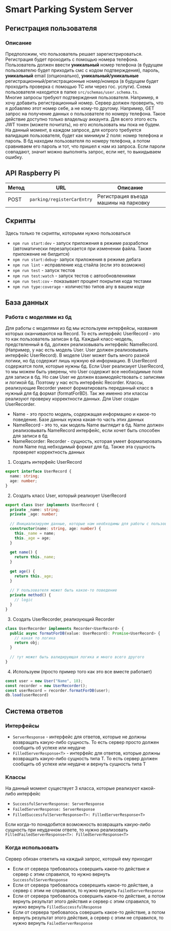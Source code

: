 # Smart Parking System Server
## Регистрация пользователя
### Описание
Предположим, что пользователь решает зарегистрироваться.
Регистрация будет проходить с помощью номера телефона.
Пользователь должен ввести **уникальный** номер телефона (в будущем пользователю
будет приходить смс с кодом подтверждения), пароль, **уникальный** email (опционально),
**уникальный/уникальные** регистрационный/регистрационные номер/номера (в будущем будет проходить
проверка с помощью ТС или через гос. услуги). Схема пользователя находится
в папке `src/schemas/user.schema.ts`. <br>
Многие запросы требуют подтверждения пользователя. Например, я хочу добавить регистрационный номер. 
Сервер должен проверить, что я добавляю этот номер себе, а не кому-то другому. Например, GET запрос на получение
данных о пользователе по номеру телефона. Такое действие доступно только владельцу аккаунта. Для всего этого есть 
JWT токен (можете почитать), но его использовать мы пока не будем. На данный момент, в каждом 
запросе, для котрого требуется валидация пользователя, будет как минимум 2 поля: номер телефона и пароль. 
В бд находим пользователя по номеру телефона, а потом сравниваем его пароль и тот, что пришел к нам из запроса. 
Если пароли совпадают, значит можно выполнять запрос, если нет, то выкидываем ошибку.
## API Raspberry Pi
| Метод | URL | Описание |
| ------------- | ------------- | ------------- |
| POST | `parking/registerCarEntry` | Регистрация въезда машины на парковку |
## Скрипты
Здесь только те скрипты, которыми нужно пользоваться
- `npm run start:dev` - запуск приложения в режиме разработки (автоматически перезапускается при изменении файла. Также приложение не билдится)
- `npm run start:debug`- запуск приложения в режиме дебага
- `npm run lint` - исправление код стайла (если это возможно)
- `npm run test` - запуск тестов
- `npm run test:watch` - запуск тестов с автообновлениями
- `npm run test:cov` - показывает процент покрытия кода тестами 
- `npm run type:coverage` - количество типов any в вашем коде
## База данных 
### Работа с моделями из бд
Для работы с моделями из бд мы используем интерфейсы, названия которых оканчиваются на Record. 
То есть интерфейс UserRecord - это то как пользователь записан в бд. Каждый класс-модель, предствленный в бд, 
должен реализовывать интерфейс NameRecord. (Например, у нас есть модель User. User должен реализовывать интерфейс 
UserRecord). В моделе User может быть много разной логики, но бд содержит лишь нужную ей информацию. В UserRecord 
содержатся поля, которые нужны бд. Если User реализиует UserRecord, то мы можем быть уверены, что User содержит
все необходимые поля для записи в бд. Но сам User не должен взаимодействовать с записями и логикой бд. Поэтому 
у нас есть интерфейс Recorder<Record>. Классы, реализующие Recorder<Record> умеют форматировать переданный класс 
в нужный для бд формат (formatForBD). Так же именно эти классы реализуют проверку корректности данных. 
Для User создан UserRecorder. </br>
- Name - это просто модель, содержащая информацию и какое-то поведение. Базе данных нужна какая-то часть этих данных
- NameRecord - это то, как модель Name выглядит в бд. Name должен реализовывать NameRecord интерфейс, если хочет
быть способен для записи в бд
- NameRecorder: Recorder<NameRecord> - сущность, которая умеет форматировать поля Name под небходимый формат для бд.
Также эта сущность проверяет корректность данных
  
1. Создать интерфейс UserRecord 
``` ts
export interface UserRecord {
  name: string;
  age: number;
}
```  

2. Создать класс User, который реализует UserRecord
``` ts
export class User implements UserRecord {
  private _name: string;
  private _age: number;
  
  // Инициализируем данные, которые нам необходимы для работы с пользователем
  constructor(name: string, age: number) {
    this._name = name;
    this._age = age;
  }
  
  get name() {
    return this._name;
  }
  
  get age() {
    return this._age;
  }
  
  // У пользователя может быть какое-то поведение 
  private method() {
    // logic
  }
}
```

3. Создать UserRecorder, реализующий Recorder
``` ts
class UserRecorder implements Recorder<UserRecord> {
  public async formatForDB(value: UserRecord): Promise<UserRecord> {
    // какая то логика
    return obj; 
  }
  
  // тут может быть валидирующая логика и много всего другого
}
```  

4. Используем (просто пример того как это все вместе работает)
``` ts
const user = new User("Name", 18);
const recorder = new UserRecorder();
const userRecord = recorder.formatForDB(user);
db.load(userRecord)
```


## Система ответов
### Интерфейсы
- `ServerResponse` - интерфейс для ответов, которые не должны возвращать какую-либо сущность.
То есть сервер просто должен сообщить об успехе или неудаче
- `FilledServerResponse<T>` - интерфейс для ответов, которые должны возвращать какую-либо 
сущность типа T. То есть сервер должен сообщить об успехе или неудаче и вернуть сущность типа T
  
### Классы
На данный момент существует 3 класса, которые реализуют какой-либо интерфейс
- `SuccessfulServerResponse: ServerResponse`
- `FailedServerResponse: ServerResponse`
- `FilledSuccessfulServerResponse<T>: FilledServerResponse<T>`

Если когда-то понадобится возможность возвращать какую-либо сущность при неудачном ответе,
то нужно реализовать `FilledFailedServerResponse<T>: FilledServerResponse<T>` 
  
### Когда использовать
Сервер обязан ответить на каждый запрос, который ему приходит
- Если от сервера требовалось совершить какое-то действие и сервер с этим справился, 
  то нужно вернуть `SuccessfulServerResponse`
- Если от сервера требовалось соверешить какое-то действие, а сервер с этим не справился,
  то нужно вернуть `FailedServerResponse`
- Если от сервера требовалось совершить какое-то действие, а потом вернуть результат
  этого действия и сервер с этим справился, то нужно вернуть `FilledSuccessfulResponse`
- Если от сервера требовалось совершить какое-то действие, а потом вернуть результат 
  этого действия, а сервер с этим не справился, то нужно вернуть `FailedServerResponse`
  
